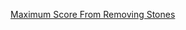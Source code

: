 [Maximum Score From Removing Stones](https://leetcode.com/problems/maximum-score-from-removing-stones/)

